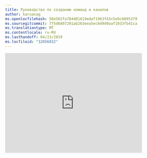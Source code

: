 ```yaml
---
title: Руководство по созданию команд и каналов
author: karuanag
ms.openlocfilehash: 50e502fa784d81619edaf1963f43c5e9c6895379
ms.sourcegitcommit: 775d6807291ab263eea5ec649d9aaf1933fb41ca
ms.translationtype: MT
ms.contentlocale: ru-RU
ms.lasthandoff: 04/23/2019
ms.locfileid: "32056032"
---
```

<iframe width="445" height="324" src="https://www.youtube.com/embed/hjJWtoaRJeE?rel=0" frameborder="0" allow="autoplay; encrypted-media" allowfullscreen></iframe>